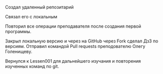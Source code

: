 Создал удаленный репозитарий

Связал его с локальным

Повторил все операции преподавателя после создания первой программы.

Закрыл локальную версию и через на GitHub через Fork сделал Дз3 по версиям. Отправил командой Pull requests преподователю Олегу Голенищеву.

Вернулся к Lessen001 для дальнейшего изучания и повторения изученных команд по git.
